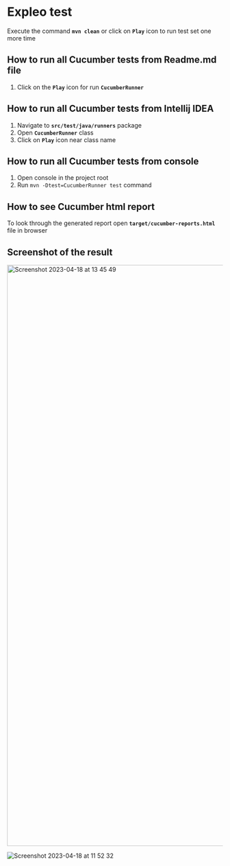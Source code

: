 # Expleo test

Execute the command **`mvn clean`** or click on **`Play`** icon to run test set one more time

## **How to run all Cucumber tests from Readme.md file**
1. Click on the **`Play`** icon for run **`CucumberRunner`**

## **How to run all Cucumber tests from Intellij IDEA**
1. Navigate to **`src/test/java/runners`** package
2. Open **`CucumberRunner`** class
3. Click on **`Play`** icon near class name

## **How to run all Cucumber tests from console**
1. Open console in the project root
2. Run `mvn -Dtest=CucumberRunner test` command

## **How to see Cucumber html report**
To look through the generated report open
**`target/cucumber-reports.html`** file in browser


## **Screenshot of the result**

<img width="1355" alt="Screenshot 2023-04-18 at 13 45 49" src="https://user-images.githubusercontent.com/45539239/232785183-d632d407-1d28-44f8-a247-f838a959856d.png">


![Screenshot 2023-04-18 at 11 52 32](https://user-images.githubusercontent.com/45539239/232785368-9e43b5db-9784-4c75-83a9-da028c7c16b5.png)
